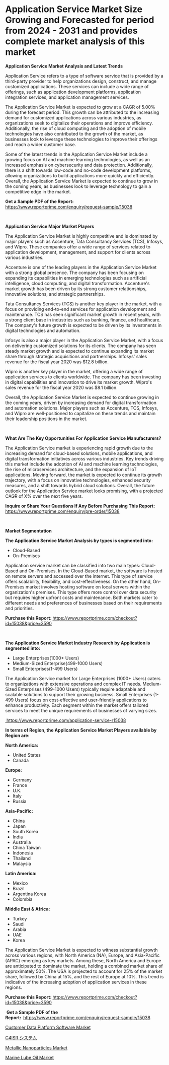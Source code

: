 <p><h1>Application Service Market Size Growing and Forecasted for period from 2024 - 2031 and provides complete market analysis of this market</h1></p><p><strong>Application Service Market Analysis and Latest Trends</strong></p>
<p><p>Application Service refers to a type of software service that is provided by a third-party provider to help organizations design, construct, and manage customized applications. These services can include a wide range of offerings, such as application development platforms, application integration services, and application management services.</p><p>The Application Service Market is expected to grow at a CAGR of 5.00% during the forecast period. This growth can be attributed to the increasing demand for customized applications across various industries, as organizations seek to digitalize their operations and improve efficiency. Additionally, the rise of cloud computing and the adoption of mobile technologies have also contributed to the growth of the market, as businesses look to leverage these technologies to improve their offerings and reach a wider customer base.</p><p>Some of the latest trends in the Application Service Market include a growing focus on AI and machine learning technologies, as well as an increased emphasis on cybersecurity and data protection. Additionally, there is a shift towards low-code and no-code development platforms, allowing organizations to build applications more quickly and efficiently. Overall, the Application Service Market is expected to continue to grow in the coming years, as businesses look to leverage technology to gain a competitive edge in the market.</p></p>
<p><strong>Get a Sample PDF of the Report:&nbsp;</strong> <a href="https://www.reportprime.com/enquiry/request-sample/15038">https://www.reportprime.com/enquiry/request-sample/15038</a></p>
<p>&nbsp;</p>
<p><strong>Application Service Major Market Players</strong></p>
<p><p>The Application Service Market is highly competitive and is dominated by major players such as Accenture, Tata Consultancy Services (TCS), Infosys, and Wipro. These companies offer a wide range of services related to application development, management, and support for clients across various industries.</p><p>Accenture is one of the leading players in the Application Service Market with a strong global presence. The company has been focusing on expanding its capabilities in emerging technologies such as artificial intelligence, cloud computing, and digital transformation. Accenture's market growth has been driven by its strong customer relationships, innovative solutions, and strategic partnerships.</p><p>Tata Consultancy Services (TCS) is another key player in the market, with a focus on providing end-to-end services for application development and maintenance. TCS has seen significant market growth in recent years, with a strong client base in industries such as banking, finance, and healthcare. The company's future growth is expected to be driven by its investments in digital technologies and automation.</p><p>Infosys is also a major player in the Application Service Market, with a focus on delivering customized solutions for its clients. The company has seen steady market growth and is expected to continue expanding its market share through strategic acquisitions and partnerships. Infosys' sales revenue for the fiscal year 2020 was $12.8 billion.</p><p>Wipro is another key player in the market, offering a wide range of application services to clients worldwide. The company has been investing in digital capabilities and innovation to drive its market growth. Wipro's sales revenue for the fiscal year 2020 was $8.1 billion.</p><p>Overall, the Application Service Market is expected to continue growing in the coming years, driven by increasing demand for digital transformation and automation solutions. Major players such as Accenture, TCS, Infosys, and Wipro are well-positioned to capitalize on these trends and maintain their leadership positions in the market.</p></p>
<p>&nbsp;</p>
<p><strong>What Are The Key Opportunities For Application Service Manufacturers?</strong></p>
<p><p>The Application Service market is experiencing rapid growth due to the increasing demand for cloud-based solutions, mobile applications, and digital transformation initiatives across various industries. Key trends driving this market include the adoption of AI and machine learning technologies, the rise of microservices architecture, and the expansion of IoT applications. Moving forward, the market is expected to continue its growth trajectory, with a focus on innovative technologies, enhanced security measures, and a shift towards hybrid cloud solutions. Overall, the future outlook for the Application Service market looks promising, with a projected CAGR of X% over the next five years.</p></p>
<p><strong>Inquire or Share Your Questions If Any Before Purchasing This Report:</strong> <a href="https://www.reportprime.com/enquiry/pre-order/15038">https://www.reportprime.com/enquiry/pre-order/15038</a></p>
<p>&nbsp;</p>
<p><strong>Market Segmentation</strong></p>
<p><strong>The Application Service Market Analysis by types is segmented into:</strong></p>
<p><ul><li>Cloud-Based</li><li>On-Premises</li></ul></p>
<p><p>Application service market can be classified into two main types: Cloud-Based and On-Premises. In the Cloud-Based market, the software is hosted on remote servers and accessed over the internet. This type of service offers scalability, flexibility, and cost-effectiveness. On the other hand, On-Premises market involves hosting software on local servers within the organization's premises. This type offers more control over data security but requires higher upfront costs and maintenance. Both markets cater to different needs and preferences of businesses based on their requirements and priorities.</p></p>
<p><strong>Purchase this Report:&nbsp;</strong><a href="https://www.reportprime.com/checkout?id=15038&price=3590">https://www.reportprime.com/checkout?id=15038&price=3590</a></p>
<p>&nbsp;</p>
<p><strong>The Application Service Market Industry Research by Application is segmented into:</strong></p>
<p><ul><li>Large Enterprises(1000+ Users)</li><li>Medium-Sized Enterprise(499-1000 Users)</li><li>Small Enterprises(1-499 Users)</li></ul></p>
<p><p>The Application Service market for Large Enterprises (1000+ Users) caters to organizations with extensive operations and complex IT needs. Medium-Sized Enterprises (499-1000 Users) typically require adaptable and scalable solutions to support their growing business. Small Enterprises (1-499 Users) focus on cost-effective and user-friendly applications to enhance productivity. Each segment within the market offers tailored services to meet the unique requirements of businesses of varying sizes.</p></p>
<p><a href="https://www.reportprime.com/application-service-r15038">&nbsp;https://www.reportprime.com/application-service-r15038</a></p>
<p><strong>In terms of Region, the Application Service Market Players available by Region are:</strong></p>
<p>
    <p> <strong> North America: </strong>
        <ul>
            <li>United States</li>
            <li>Canada</li>
        </ul>
        </p> 
    <p> <strong> Europe: </strong>
        <ul>
            <li>Germany</li>
            <li>France</li>
            <li>U.K.</li>
            <li>Italy</li>
            <li>Russia</li>
        </ul>
        </p> 
    <p> <strong> Asia-Pacific: </strong>
        <ul>
            <li>China</li>
            <li>Japan</li>
            <li>South Korea</li>
            <li>India</li>
            <li>Australia</li>
            <li>China Taiwan</li>
            <li>Indonesia</li>
            <li>Thailand</li>
            <li>Malaysia</li>
        </ul>
        </p> 
    <p> <strong> Latin America: </strong>
        <ul>
            <li>Mexico</li>
            <li>Brazil</li>
            <li>Argentina Korea</li>
            <li>Colombia</li>
        </ul>
        </p> 
    <p> <strong> Middle East & Africa: </strong>
        <ul>
            <li>Turkey</li>
            <li>Saudi</li>
            <li>Arabia</li>
            <li>UAE</li>
            <li>Korea</li>
        </ul>
    </p>
    </p>
<p><p>The Application Service Market is expected to witness substantial growth across various regions, with North America (NA), Europe, and Asia-Pacific (APAC) emerging as key markets. Among these, North America and Europe are anticipated to dominate the market, holding a combined market share of approximately 50%. The USA is projected to account for 25% of the market share, followed by China at 15%, and the rest of Europe at 10%. This trend is indicative of the increasing adoption of application services in these regions.</p></p>
<p><strong>Purchase this Report: </strong><a href="https://www.reportprime.com/checkout?id=15038&price=3590">https://www.reportprime.com/checkout?id=15038&price=3590</a></p>
<p>&nbsp;<strong>Get a Sample PDF of the Report:&nbsp;&nbsp;</strong><a href="https://www.reportprime.com/enquiry/request-sample/15038">https://www.reportprime.com/enquiry/request-sample/15038</a></p>
<p><strong></strong></p>
<p><p><a href="https://github.com/dimitrishawkinswaynenp91rgz/Market-Research-Report-List-2/blob/main/customer-data-platform-software-market.md">Customer Data Platform Software Market</a></p><p><a href="https://github.com/one-cool-chick/Market-Research-Report-List-1/blob/main/873589725778.md">C4ISR システム</a></p><p><a href="https://www.linkedin.com/pulse/metallic-nanoparticles-market-research-report-reveals-latest-ivebe?trackingId=FpgHXYfaG7COsJKQPAk%2Bgg%3D%3D">Metallic Nanoparticles Market</a></p><p><a href="https://www.linkedin.com/pulse/marine-lube-oil-market-share-amp-new-trends-analysis-report-fbsce?trackingId=zlRH8h3oEAe3Y2hOVdcxjQ%3D%3D">Marine Lube Oil Market</a></p></p>